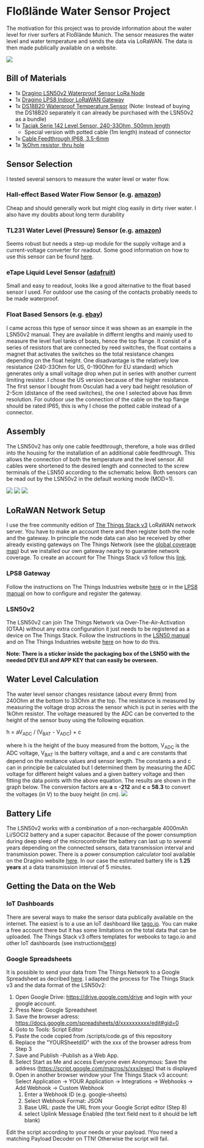 # Floßlände Water Sensor Project

The motivation for this project was to provide information about the water level for river surfers at Floßlände Munich. 
The sensor measures the water level and water temperature and sends the data via LoRaWAN. The data is then made publically available on a website.

![](/pics/IMG_20210402_162449.jpg)

## Bill of Materials

* 1x [Dragino LSN50v2 Waterproof Sensor LoRa Node](https://www.antratek.de/lsn50-v2-waterproof-lora-sensor-node) 
* 1x [Dragino LPS8 Indoor LoRaWAN Gateway](https://www.antratek.de/lps8-indoor-lorawan-gateway) 
* 1x [DS18B20 Waterproof Temperature Sensor](https://www.ebay.de/c/24024575509?iid=252715001868) (Note: Instead of buying the DS18B20 separately it can already be purchased with the LSN50v2 as a bundle)
* 1x [Taciak Serie 142 Level Sensor, 240-33Ohm, 500mm length](https://www.ebay.de/itm/Tankgeber-Serie-142-240-33-Ohm-L%C3%A4nge-500-mm/254839594214?ssPageName=STRK%3AMEBIDX%3AIT&_trksid=p2060353.m2749.l2649)
	* Special version with potted cable (1m length) instead of connector
* 1x [Cable Feedthrough IP68, 3.5-6mm](https://www.ebay.de/itm/3x-InLine-Kabeldurchfuhrung-Nylon-IP68-3-5-6mm-schwarz-10-Stuck-/174716312211?hash=item28ade75a93)
* 1x [1kOhm resistor, thru hole](https://www.conrad.de/de/p/thomsen-metallschicht-widerstand-1-k-axial-bedrahtet-0207-0-6-w-0-1-1-st-423360.html)

## Sensor Selection

I tested several sensors to measure the water level or water flow.

### Hall-effect Based Water Flow Sensor (e.g. [amazon](https://www.amazon.de/gp/product/B07QHYDJZK/ref=ppx_yo_dt_b_asin_title_o03_s00?ie=UTF8&psc=1))

Cheap and should generally work but might clog easily in dirty river water.
I also have my doubts about long term durability

### TL231 Water Level (Pressure) Sensor (e.g. [amazon](https://www.amazon.de/gp/product/B07T7NGWNT/ref=ppx_yo_dt_b_asin_title_o03_s00?ie=UTF8&psc=1))

Seems robust but needs a step-up module for the supply voltage and a current-voltage converter for readout.
Some good information on how to use this sensor can be found [here](https://www.turais.de/tl231-liquid-water-level-sensor/).

### eTape Liquid Level Sensor ([adafruit](https://www.adafruit.com/product/2656))

Small and easy to readout, looks like a good alternative to the float based sensor I used.
For outdoor use the casing of the contacts probably needs to be made waterproof.

### Float Based Sensors (e.g. [ebay](https://www.ebay.de/sch/i.html?_from=R40&_trksid=p2047675.m570.l1313&_nkw=tankgeber&_sacat=0))

I came across this type of sensor since it was shown as an example in the LSN50v2 manual.
They are available in differnt lengths and mainly used to measure the level fuel tanks of boats, hence the top flange.
It consist of a series of resistors that are connected by reed switches, the float contains a magnet that activates the switches so the total resistance changes depending on the float height. 
One disadvantage is the relatively low resistance (240-33Ohm for US, 0-190Ohm for EU standard) which generates only a small voltage drop when put in series with another current limiting resistor. 
I chose the US version because of the higher resistance.
The first sensor I bought from Osculati had a very bad height resolution of 2-5cm (distance of the reed switches), the one I selected above has 8mm resolution.
For outdoor use the connection of the cable on the top flange should be rated IP65, this is why I chose the potted cable instead of a connector.

## Assembly

The LSN50v2 has only one cable feedthrough, therefore, a hole was drilled into the housing for the installation of an additional cable feedthrough. This allows the connection of both the temperature and the level sensor. 
All cables were shortened to the desired length and connected to the screw terminals of the LSN50 according to the schematic below.
Both sensors can be read out by the LSN50v2 in the default working mode (MOD=1).

![](/pics/IMG_20210402_145948.jpg)
![](/pics/IMG_20210402_162306.jpg)
![](/schematic/LSN50v2_schematic.PNG)


## LoRaWAN Network Setup

I use the free community edition of [The Things Stack v3](https://www.thethingsnetwork.org/docs/the-things-stack/index.html) LoRaWAN network server. 
You have to make an account there and then register both the node and the gateway. 
In principle the node data can also be received by other already existing gateways on The Things Network (see the [global coverage map](https://www.thethingsnetwork.org/map)) but we installed our own gateway nearby to guarantee network coverage.
To create an account for The Things Stack v3 follow this [link](https://account.thethingsnetwork.org/). 


### LPS8 Gateway

Follow the instructions on The Things Industries website [here](https://www.thethingsindustries.com/docs/gateways/dragino-lps8/) or in the [LPS8 manual](https://www.dragino.com/downloads/index.php?dir=LoRa_Gateway/LPS8/) on how to configure and register the gateway.

### LSN50v2

The LSN50v2 can join The Things Network via Over-The-Air-Activation (OTAA) without any extra configuration it just needs to be registered as a device on The Things Stack. 
Follow the instructions in the [LSN50 manual](https://www.dragino.com/downloads/index.php?dir=LSN50-LoRaST/) and on The Things Industries website [here](https://www.thethingsindustries.com/docs/devices/adding-devices/) on how to do this. 

**Note: There is a sticker inside the packaging box of the LSN50 with the needed DEV EUI and APP KEY that can easily be overseen.**

## Water Level Calculation

The water level sensor changes resistance (about every 8mm) from 240Ohm at the bottom to 33Ohm at the top. 
The resistance is measured by measuring the voltage drop across the sensor which is put in series with the 1kOhm resistor.
The voltage measured by the ADC can be converted to the height of the sensor buoy using the following equation.

h = aV<sub>ADC</sub> / (V<sub>BAT</sub> - V<sub>ADC</sub>) + c

where h is the height of the buoy measured from the bottom, V<sub>ADC</sub> is the ADC voltage, V<sub>BAT</sub> is the battery voltage, and a and c are constants that depend on the resitance values and sensor length.
The constants a and c can in principle be calculated but I determined them by measuring the ADC voltage for different height values and a given battery voltage and then fitting the data points with the above equation.
The results are shown in the graph below.
The conversion factors are **a = -212** and **c = 58.3** to convert the voltages (in V) to the buoy height (in cm).
![](/sensor_calibration/sensor_calibration.png)

## Battery Life

The LSN50v2 works with a combination of a non-rechargable 4000mAh Li/SOCI2 battery and a super capacitor.
Because of the power consumption during deep sleep of the microcontroller the battery can last up to several years depending on the connected sensors, data transmission interval and transmission power.
There is a power consumption calculator tool available on the Dragino website [here](http://www.dragino.com/downloads/index.php?dir=LSN50-LoRaST/&file=Battery_Calculator_v1.0.xlsx).
In our case the estimated battery life is **1.25 years** at a data transmission interval of 5 minutes.

## Getting the Data on the Web

### IoT Dashboards

There are several ways to make the sensor data publically available on the internet.
The easiest is to a use an IoT dashboard like [tago.io](https://tago.io/). 
You can make a free account there but it has some limitations on the total data that can be uploaded.
The Things Stack v3 offers templates for webooks to tago.io and other IoT dashboards (see instructions[here](https://www.thethingsindustries.com/docs/integrations/webhooks/creating-webhooks/))

### Google Spreadsheets

It is possible to send your data from The Things Network to a Google Spreadsheet as decribed [here](https://github.com/Uspizig/Ttn-gooogle-script).
I adapted the process for The Things Stack v3 and the data format of the LSN50v2:
1. Open Google Drive: https://drive.google.com/drive and login with your google account.
1. Press New: Google Spreadsheet
1. Save the browser adress: https://docs.google.com/spreadsheets/d/xxxxxxxxxx/edit#gid=0
1. Goto to Tools: Script Editor
1. Paste the code copied from /scripts/code.gs of this repository
1. Replace the "YOURSheetdID" with the xxx of the browser adress from Step 3
1. Save and Publish -Publish as a Web App.
1. Select Start as Me and access Everyone even Anonymous: Save the address (https://script.google.com/macros/s/xxx/exec) that is displayed
1. Open in another browser window your The Things Stack v3 account: Select Application -> YOUR Application -> Integrations -> Webhooks -> Add Webhook -> Custom Webhook
	1. Enter a Webhook ID (e.g. google-sheets)
	1. Select Webhook Format: JSON
	1. Base URL: paste the URL from your Google Script editor (Step 8)
	1. select Uplink Message Enabled (the text field next to it should be left blank)

Edit the script according to your needs or your payload. !You need a matching Payload Decoder on TTN! Otherwise the script will fail.